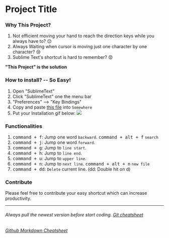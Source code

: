 # Project Title
### Why This Project?
1. Not efficient moving your hand to reach the direction keys while you always have to? 😔
2. Always Waiting when cursor is moving just one character by one character? 😢
3. Sublime Text's shortcut is hard to remember?  😡

<b>"This Project" is the solution</b>

### How to install? -- So Easy!
1. Open "SublimeText"
2. Click "SublimeText" one the menu bar
3. "Preferences" --> "Key Bindings"
4. Copy and paste [this file](www.yourProjectFileURL) into ```Somewhere```
5. Put your Installation gif below: 
![](../resources/Installation.gif)

### Functionalities
1. <kbd>command + f</kbd>: Jump one word ```backward```. <kbd>command + alt + f</kbd> ```search```
2. <kbd>command + j</kbd>: Jump one word ```forward```.
3. <kbd>command + g</kbd>: Jump to ```line start```.
4. <kbd>command + h</kbd>: Jump to ```line end```.
5. <kbd>command + u</kbd>: Jump to ```upper line```.
6. <kbd>command + n</kbd>: Jump to ```next line```. <kbd>command + alt + n</kbd> ```new file```
7. <kbd>command + dd</kbd>: ```Delete``` current line. (dd: Double hit on d)

### Contribute
Please feel free to contribute your easy shortcut which can increase productivity.




---
###### Always pull the newest version before start coding. [Git cheatsheet](https://owenying.github.io/html/blog/ToBeAEngineerFromScratch/Diary.html)
###### [Github Markdown Cheatsheet](https://github.com/adam-p/markdown-here/wiki/Markdown-Cheatsheet)

